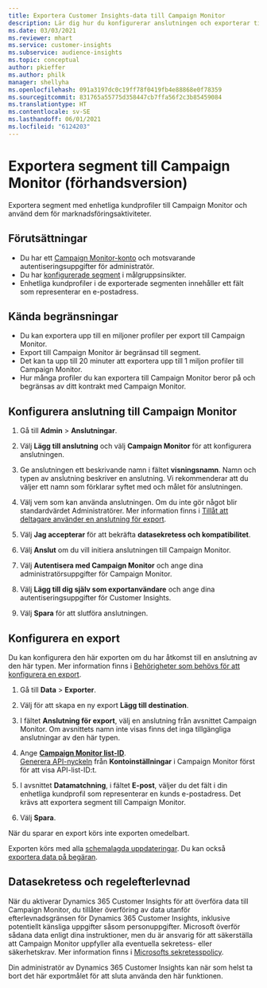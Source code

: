 ```yaml
---
title: Exportera Customer Insights-data till Campaign Monitor
description: Lär dig hur du konfigurerar anslutningen och exporterar till Campaign Monitor.
ms.date: 03/03/2021
ms.reviewer: mhart
ms.service: customer-insights
ms.subservice: audience-insights
ms.topic: conceptual
author: pkieffer
ms.author: philk
manager: shellyha
ms.openlocfilehash: 091a3197dc0c19ff78f0419fb4e88868e0f78359
ms.sourcegitcommit: 831765a55775d358447cb7ffa56f2c3b85459084
ms.translationtype: HT
ms.contentlocale: sv-SE
ms.lasthandoff: 06/01/2021
ms.locfileid: "6124203"
---
```

# <a name="export-segments-to-campaign-monitor-preview"></a>Exportera segment till Campaign Monitor (förhandsversion)

Exportera segment med enhetliga kundprofiler till Campaign Monitor och använd dem för marknadsföringsaktiviteter.

## <a name="prerequisites"></a>Förutsättningar

-   Du har ett [Campaign Monitor-konto](https://www.campaignmonitor.com/) och motsvarande autentiseringsuppgifter för administratör.
-   Du har [konfigurerade segment](segments.md) i målgruppsinsikter.
-   Enhetliga kundprofiler i de exporterade segmenten innehåller ett fält som representerar en e-postadress.

## <a name="known-limitations"></a>Kända begränsningar

- Du kan exportera upp till en miljoner profiler per export till Campaign Monitor.
- Export till Campaign Monitor är begränsad till segment.
- Det kan ta upp till 20 minuter att exportera upp till 1 miljon profiler till Campaign Monitor. 
- Hur många profiler du kan exportera till Campaign Monitor beror på och begränsas av ditt kontrakt med Campaign Monitor.

## <a name="set-up-connection-to-campaign-monitor"></a>Konfigurera anslutning till Campaign Monitor 

1. Gå till **Admin** > **Anslutningar**.

1. Välj **Lägg till anslutning** och välj **Campaign Monitor** för att konfigurera anslutningen.

1. Ge anslutningen ett beskrivande namn i fältet **visningsnamn**. Namn och typen av anslutning beskriver en anslutning. Vi rekommenderar att du väljer ett namn som förklarar syftet med och målet för anslutningen.

1. Välj vem som kan använda anslutningen. Om du inte gör något blir standardvärdet Administratörer. Mer information finns i [Tillåt att deltagare använder en anslutning för export](connections.md#allow-contributors-to-use-a-connection-for-exports).

1. Välj **Jag accepterar** för att bekräfta **datasekretess och kompatibilitet**.

1. Välj **Anslut** om du vill initiera anslutningen till Campaign Monitor.

1. Välj **Autentisera med Campaign Monitor** och ange dina administratörsuppgifter för Campaign Monitor.

1. Välj **Lägg till dig själv som exportanvändare** och ange dina autentiseringsuppgifter för Customer Insights.

1. Välj **Spara** för att slutföra anslutningen.

## <a name="configure-an-export"></a>Konfigurera en export

Du kan konfigurera den här exporten om du har åtkomst till en anslutning av den här typen. Mer information finns i [Behörigheter som behövs för att konfigurera en export](export-destinations.md#set-up-a-new-export).

1. Gå till **Data** > **Exporter**.

1. Välj för att skapa en ny export **Lägg till destination**.

1. I fältet **Anslutning för export**, välj en anslutning från avsnittet Campaign Monitor. Om avsnittets namn inte visas finns det inga tillgängliga anslutningar av den här typen.

1. Ange [**Campaign Monitor list-ID**](https://www.campaignmonitor.com/api/getting-started/#your-list-id).    
   [Generera API-nyckeln](https://www.campaignmonitor.com/api/getting-started/) från **Kontoinställningar** i Campaign Monitor  först för att visa API-list-ID:t.  

3. I avsnittet **Datamatchning**, i fältet **E-post**, väljer du det fält i din enhetliga kundprofil som representerar en kunds e-postadress. Det krävs att exportera segment till Campaign Monitor.

1. Välj **Spara**.

När du sparar en export körs inte exporten omedelbart.

Exporten körs med alla [schemalagda uppdateringar](system.md#schedule-tab). Du kan också [exportera data på begäran](export-destinations.md#run-exports-on-demand). 


## <a name="data-privacy-and-compliance"></a>Datasekretess och regelefterlevnad

När du aktiverar Dynamics 365 Customer Insights för att överföra data till Campaign Monitor, du tillåter överföring av data utanför efterlevnadsgränsen för Dynamics 365 Customer Insights, inklusive potentiellt känsliga uppgifter såsom personuppgifter. Microsoft överför sådana data enligt dina instruktioner, men du är ansvarig för att säkerställa att Campaign Monitor uppfyller alla eventuella sekretess- eller säkerhetskrav. Mer information finns i [Microsofts sekretesspolicy](https://go.microsoft.com/fwlink/?linkid=396732).

Din administratör av Dynamics 365 Customer Insights kan när som helst ta bort det här exportmålet för att sluta använda den här funktionen.
